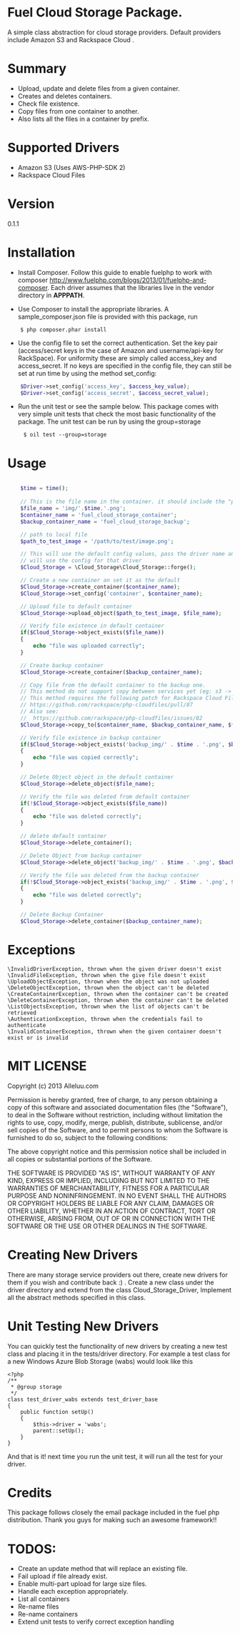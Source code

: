# Fuel Cloud Storage Package.

A simple class abstraction for cloud storage providers. Default providers include Amazon S3 and Rackspace Cloud .

# Summary

* Upload, update and delete files from a given container.
* Creates and deletes containers.
* Check file existence.
* Copy files from one container to another.
* Also lists all the files in a container by prefix.

# Supported Drivers

* Amazon S3 (Uses AWS-PHP-SDK 2)
* Rackspace Cloud Files 

# Version
0.1.1

# Installation
* Install Composer. Follow this guide to enable fuelphp to work with composer
http://www.fuelphp.com/blogs/2013/01/fuelphp-and-composer. Each driver assumes
that the libraries live in the vendor directory in **APPPATH**.

* Use Composer to install the appropriate libraries. 
A sample_composer.json file is provided with this package, run 

```
    $ php composer.phar install  
```

* Use the config file to set the correct authentication.
Set the key pair (access/secret keys in the case of Amazon and 
username/api-key for RackSpace). For uniformity these are
simply called access_key and access_secret.
If no keys are specified in the config file, they can 
still be set at run time by using the method set_config:

```php
    $Driver->set_config('access_key', $access_key_value);
    $Driver->set_config('access_secret', $access_secret_value);
```

* Run the unit test or see the sample below. 
This package comes with very simple unit tests that check the most basic 
functionality of the package. The unit test can be run by using the group=storage 

```
     $ oil test --group=storage
```

# Usage

```php

    $time = time();
        
    // This is the file name in the container. it should include the "path"
    $file_name = 'img/'.$time.'.png';
    $container_name = 'fuel_cloud_storage_container';
    $backup_container_name = 'fuel_cloud_storage_backup';

    // path to local file
    $path_to_test_image = '/path/to/test/image.png';

    // This will use the default config values, pass the driver name and it 
    // will use the config for that driver
    $Cloud_Storage = \Cloud_Storage\Cloud_Storage::forge();

    // Create a new container an set it as the default
    $Cloud_Storage->create_container($container_name);
    $Cloud_Storage->set_config('container', $container_name);

    // Upload file to default container
    $Cloud_Storage->upload_object($path_to_test_image, $file_name);

    // Verify file existence in default container
    if($Cloud_Storage->object_exists($file_name))
    {
        echo "file was uploaded correctly";
    }

    // Create backup container
    $Cloud_Storage->create_container($backup_container_name);

    // Copy file from the default container to the backup one. 
    // This method do not support copy between services yet (eg: s3 -> cf).
    // This method requires the following patch for Rackspace Cloud Files:
    // https://github.com/rackspace/php-cloudfiles/pull/87
    // Also see:
    //  https://github.com/rackspace/php-cloudfiles/issues/82
    $Cloud_Storage->copy_to($container_name, $backup_container_name, $file_name, 'backup_img/' . $time . '.png');

    // Verify file existence in backup container
    if($Cloud_Storage->object_exists('backup_img/' . $time . '.png', $backup_container_name))
    {
        echo "file was copied correctly";
    }

    // Delete Object object in the default container
    $Cloud_Storage->delete_object($file_name);

    // Verify the file was deleted from default container
    if(!$Cloud_Storage->object_exists($file_name))
    {
        echo "file was deleted correctly";
    }

    // delete default container
    $Cloud_Storage->delete_container();

    // Delete Object from backup container
    $Cloud_Storage->delete_object('backup_img/' . $time . '.png', $backup_container_name);

    // Verify the file was deleted from the backup container
    if(!$Cloud_Storage->object_exists('backup_img/' . $time . '.png', $backup_container_name))
    {
        echo "file was deleted correctly";
    }

    // Delete Backup Container
    $Cloud_Storage->delete_container($backup_container_name);
```    

# Exceptions
    \InvalidDriverException, thrown when the given driver doesn't exist
    \InvalidFileException, thrown when the give file doesn't exist
    \UploadObjectException, thrown when the object was not uploaded
    \DeleteObjectException, thrown when the object can't be deleted
    \CreateContainerException, thrown when the container can't be created
    \DeleteContainerException, thrown when the container can't be deleted
    \ListObjectsException, thrown when the list of objects can't be retrieved 
    \AuthenticationException, thrown when the credentials fail to authenticate
    \InvalidContainerException, thrown when the given container doesn't exist or is invalid 

# MIT LICENSE

Copyright (c) 2013 Alleluu.com

Permission is hereby granted, free of charge, to any person obtaining a copy of this software and associated documentation files (the "Software"), to deal in the Software without restriction, including without limitation the rights to use, copy, modify, merge, publish, distribute, sublicense, and/or sell copies of the Software, and to permit persons to whom the Software is furnished to do so, subject to the following conditions:

The above copyright notice and this permission notice shall be included in all copies or substantial portions of the Software.

THE SOFTWARE IS PROVIDED "AS IS", WITHOUT WARRANTY OF ANY KIND, EXPRESS OR IMPLIED, INCLUDING BUT NOT LIMITED TO THE WARRANTIES OF MERCHANTABILITY, FITNESS FOR A PARTICULAR PURPOSE AND NONINFRINGEMENT. IN NO EVENT SHALL THE AUTHORS OR COPYRIGHT HOLDERS BE LIABLE FOR ANY CLAIM, DAMAGES OR OTHER LIABILITY, WHETHER IN AN ACTION OF CONTRACT, TORT OR OTHERWISE, ARISING FROM, OUT OF OR IN CONNECTION WITH THE SOFTWARE OR THE USE OR OTHER DEALINGS IN THE SOFTWARE.

# Creating New Drivers
There are many storage service providers out there, create new drivers for them if you wish and contribute back :) . Create a new class under the driver directory and extend from the class Cloud_Storage_Driver, Implement all the abstract methods specified in this class.

# Unit Testing New Drivers
You can quickly test the functionality of new drivers by creating a new test class and placing it in the tests/driver directory. For example a test class for a new Windows Azure Blob Storage (wabs) would look like this

    <?php
    /**
     * @group storage
     */
    class test_driver_wabs extends test_driver_base
    {
        public function setUp()
        {
            $this->driver = 'wabs';
            parent::setUp();
        }
    }

And that is it! next time you run the unit test, it will run all the test for your driver.

# Credits
This package follows closely the email package included in the fuel php distribution. Thank you guys for making such an awesome framework!!

# TODOS:

* Create an update method that will replace an existing file.
* Fail upload if file already exist.
* Enable multi-part upload for large size files.
* Handle each exception appropriately.
* List all containers
* Re-name files
* Re-name containers
* Extend unit tests to verify correct exception handling

    
    